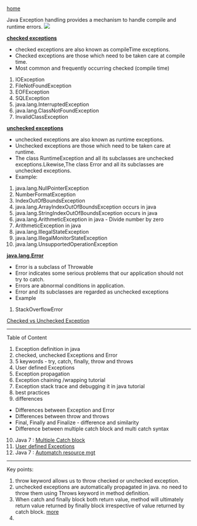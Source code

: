 [home](https://www.javamadesoeasy.com/2015/05/exceptions-tutorial-in-java-in-detail_14.html)

Java Exception handling provides a mechanism to handle compile and runtime errors.
![](https://github.com/lekhrajdinkar/CoreJAVA/blob/master/notes/003_EXCEPTION/1.PNG)

[ **checked exceptions** ](https://www.javamadesoeasy.com/2015/11/what-are-checked-compile-time.html)
- checked exceptions are also known as compileTime exceptions.
- Checked exceptions are those which need to be taken care at compile time.
- Most common and frequently occurring checked (compile time)
1. IOException
2. FileNotFoundException
3. EOFException
4. SQLException
5. java.lang.InterruptedException
6. java.lang.ClassNotFoundException
7. InvalidClassException

[ **unchecked exceptions** ](https://www.javamadesoeasy.com/2015/11/what-are-unchecked-runtimeexceptions-in.html)
- unchecked exceptions are also known as runtime exceptions.
- Unchecked exceptions are those which need to be taken care at runtime.
- The class RuntimeException and all its subclasses are unchecked exceptions.Likewise,The class Error and all its subclasses are unchecked exceptions.
- Example:
1. java.lang.NullPointerException
2. NumberFormatException
3. IndexOutOfBoundsException
4. java.lang.ArrayIndexOutOfBoundsException occurs in java
5. java.lang.StringIndexOutOfBoundsException occurs in java
6. java.lang.ArithmeticException in java - Divide number by zero
7. ArithmeticException in java
8. java.lang.IllegalStateException
9. java.lang.IllegalMonitorStateException
10. java.lang.UnsupportedOperationException
 

[ **java.lang.Error** ](https://www.javamadesoeasy.com/2015/05/javalangerror-in-exception-handling-in.html)
- Error is a subclass of Throwable 
- Error indicates some serious problems that our application should not try to catch. 
- Errors are abnormal conditions in application. 
- Error and its subclasses are regarded as unchecked exceptions 
- Example 
1. StackOverflowError 

[Checked vs Unchecked Exception](https://www.javamadesoeasy.com/2015/05/checked-compile-time-exceptions-and.html)
***
Table of Content
1. Exception definition in java 
2. checked, unchecked Exceptions and Error 
3. 5 keywords - try, catch, finally, throw and throws
4. User defined Exceptions
5. Exception propagation
6. Exception chaining /wrapping tutorial
7. Exception stack trace and debugging it in java tutorial 
8. best practices
9. differences 
* Differences between Exception and Error 
* Differences between throw and throws 
* Final, Finally and Finalize - difference and similarity
* Difference between multiple catch block and multi catch syntax
10. Java 7 : [Multiple Catch block](https://www.javamadesoeasy.com/2015/05/catch-block-and-automatic-resource.html)
11. [User defined Exceptions](https://www.javamadesoeasy.com/2015/05/creating-user-defined-checked-and.html)
12. Java 7 : [Automatch resource mgt](https://www.javamadesoeasy.com/2015/05/try-with-resources-in-java.html)

***
Key points:
1. throw keyword allows us to throw checked or unchecked exception.
2. unchecked exceptions are automatically propagated in java. no need to throw them using Throws keyword in method definition.
3. When catch and finally block both return value, method will ultimately return value returned by finally block irrespective of value returned by catch block. [more](https://www.javamadesoeasy.com/2015/05/what-will-happen-when-catch-and-finally.html)
4. 